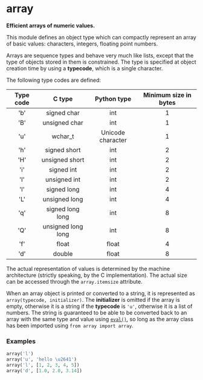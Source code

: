# array

**Efficient arrays of numeric values.**

This module defines an object type which can compactly represent an array of basic values: characters, integers, floating point numbers.

Arrays are sequence types and behave very much like lists, except that the type of objects stored in them is constrained. The type is specified at object creation time by using a **typecode**, which is a single character.

The following type codes are defined:

| Type code | C type             | Python type       | Minimum size in bytes |
| :-------: | :----------------: | :---------------: | :-------------------: |
| 'b'       | signed char        | int               | 1                     |
| 'B'       | unsigned char      | int               | 1                     |
| 'u'       | wchar_t            | Unicode character | 1                     |
| 'h'       | signed short       | int               | 2                     |
| 'H'       | unsigned short     | int               | 2                     |
| 'i'       | signed int         | int               | 2                     |
| 'I'       | unsigned int       | int               | 2                     |
| 'l'       | signed long        | int               | 4                     |
| 'L'       | unsigned long      | int               | 4                     |
| 'q'       | signed long long   | int               | 8                     |
| 'Q'       | unsigned long long | int               | 8                     |
| 'f'       | float              | float             | 4                     |
| 'd'       | double             | float             | 8                     |

The actual representation of values is determined by the machine architecture (strictly speaking, by the C implementation). The actual size can be accessed through the `array.itemsize` attribute.

When an array object is printed or converted to a string, it is represented as `array(typecode, initializer)`. The **initializer** is omitted if the array is empty, otherwise it is a string if the **typecode** is `'u'`, otherwise it is a list of numbers. The string is guaranteed to be able to be converted back to an array with the same type and value using [`eval()`](/built-in-functions/eval.md), so long as the array class has been imported using `from array import array`.

### Examples

```python
array('l')
array('u', 'hello \u2641')
array('l', [1, 2, 3, 4, 5])
array('d', [1.0, 2.0, 3.14])
```
